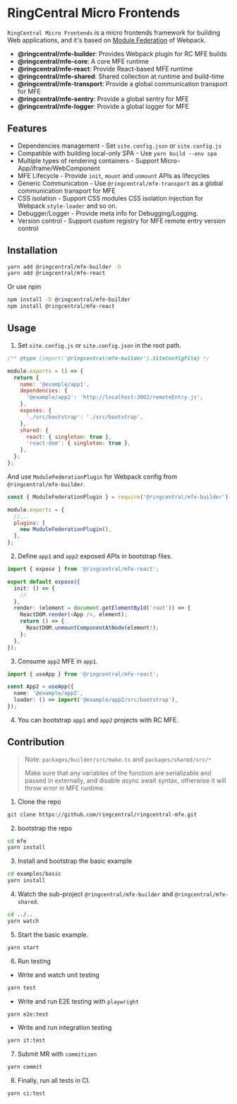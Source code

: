 # RingCentral Micro Frontends

`RingCentral Micro Frontends` is a micro frontends framework for building Web applications, and it's based on [Module Federation](https://webpack.js.org/concepts/module-federation/) of Webpack.

- **@ringcentral/mfe-builder**: Provides Webpack plugin for RC MFE builds
- **@ringcentral/mfe-core**: A core MFE runtime
- **@ringcentral/mfe-react**: Provide React-based MFE runtime
- **@ringcentral/mfe-shared**: Shared collection at runtime and build-time
- **@ringcentral/mfe-transport**: Provide a global communication transport for MFE
- **@ringcentral/mfe-sentry**: Provide a global sentry for MFE
- **@ringcentral/mfe-logger**: Provide a global logger for MFE

## Features

- Dependencies management - Set `site.config.json` or `site.config.js`
- Compatible with building local-only SPA - Use `yarn build --env spa`
- Multiple types of rendering containers - Support Micro-App/iframe/WebComponent
- MFE Lifecycle - Provide `init`, `mount` and `unmount` APIs as lifecycles
- Generic Communication - Use `@ringcentral/mfe-transport` as a global communication transport for MFE
- CSS isolation - Support CSS modules CSS isolation injection for Webpack `style-loader` and so on.
- Debugger/Logger - Provide meta info for Debugging/Logging.
- Version control - Support custom registry for MFE remote entry version control

## Installation

```sh
yarn add @ringcentral/mfe-builder -D
yarn add @ringcentral/mfe-react
```

Or use npm

```sh
npm install -D @ringcentral/mfe-builder
npm install @ringcentral/mfe-react
```

## Usage

1. Set `site.config.js` or `site.config.json` in the root path.

```js
/** @type {import('@ringcentral/mfe-builder').SiteConfigFile} */

module.exports = () => {
  return {
    name: '@example/app1',
    dependencies: {
      '@example/app2': 'http://localhost:3002/remoteEntry.js',
    },
    exposes: {
      './src/bootstrap': './src/bootstrap',
    },
    shared: {
      react: { singleton: true },
      'react-dom': { singleton: true },
    },
  };
};
```

And use `ModuleFederationPlugin` for Webpack config from `@ringcentral/mfe-builder`.

```js
const { ModuleFederationPlugin } = require('@ringcentral/mfe-builder');

module.exports = {
  //...
  plugins: [
    new ModuleFederationPlugin(),
  ],
};
```

2. Define `app1` and `app2` exposed APIs in bootstrap files.

```ts
import { expose } from '@ringcentral/mfe-react';

export default expose({
  init: () => {
    //
  },
  render: (element = document.getElementById('root')) => {
    ReactDOM.render(<App />, element);
    return () => {
      ReactDOM.unmountComponentAtNode(element!);
    };
  },
});
```

3. Consume `app2` MFE in `app1`.

```ts
import { useApp } from '@ringcentral/mfe-react';

const App2 = useApp({
  name: '@example/app2',
  loader: () => import('@example/app2/src/bootstrap'),
});
```

4. You can bootstrap `app1` and `app2` projects with RC MFE.

## Contribution

> Note: `packages/builder/src/make.ts` and `packages/shared/src/*`
> 
> Make sure that any variables of the function are serializable and passed in externally, and disable async await syntax, otherwise it will throw error in MFE runtime.

1. Clone the repo

```sh
git clone https://github.com/ringcentral/ringcentral-mfe.git
```

2. bootstrap the repo

```sh
cd mfe
yarn install
```

3. Install and bootstrap the basic example

```sh
cd examples/basic
yarn install
```

4. Watch the sub-project `@ringcentral/mfe-builder` and `@ringcentral/mfe-shared`.

```sh
cd ../..
yarn watch
```

5. Start the basic example.

```sh
yarn start
```

6. Run testing

- Write and watch unit testing

```sh
yarn test
```

- Write and run E2E testing with `playwright`

```sh
yarn e2e:test
```

- Write and run integration testing

```sh
yarn it:test
```

7. Submit MR with `commitizen`

```sh
yarn commit
```

8. Finally, run all tests in CI.

```sh
yarn ci:test
```
